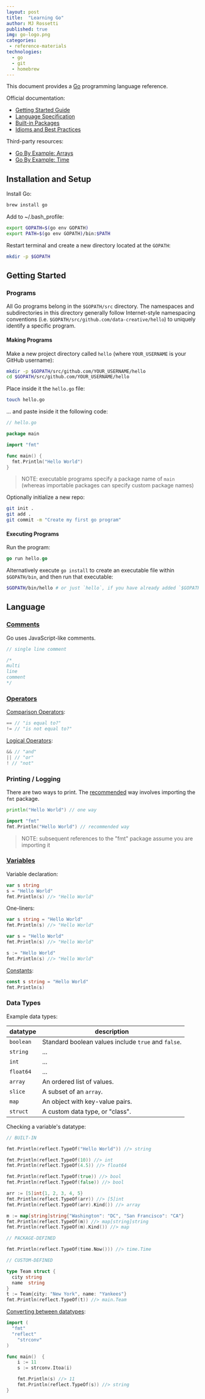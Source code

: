 ```yaml
---
layout: post
title:  "Learning Go"
author: MJ Rossetti
published: true
img: go-logo.png
categories:
 - reference-materials
technologies:
  - go
  - git
  - homebrew
---
```


This document provides a [Go](https://golang.org) programming language reference.

Official documentation:

  + [Getting Started Guide](https://golang.org/doc/code.html)
  + [Language Specification](https://golang.org/ref/spec)
  + [Built-in Packages](https://golang.org/pkg/)
  + [Idioms and Best Practices](https://golang.org/doc/effective_go.html)

Third-party resources:

  + [Go By Example: Arrays](https://gobyexample.com/arrays)
  + [Go By Example: Time](https://gobyexample.com/time)

## Installation and Setup

Install Go:

```sh
brew install go
```

Add to ~/.bash_profile:

```sh
export GOPATH=$(go env GOPATH)
export PATH=$(go env GOPATH)/bin:$PATH
```

Restart terminal and create a new directory located at the `GOPATH`:

```sh
mkdir -p $GOPATH
```

## Getting Started

### Programs

All Go programs belong in the `$GOPATH/src` directory. The namespaces and subdirectories in this directory generally follow Internet-style namespacing conventions (i.e. `$GOPATH/src/github.com/data-creative/hello`) to uniquely identify a specific program.

#### Making Programs

Make a new project directory called `hello` (where `YOUR_USERNAME` is your GitHub username):

```sh
mkdir -p $GOPATH/src/github.com/YOUR_USERNAME/hello
cd $GOPATH/src/github.com/YOUR_USERNAME/hello
```

Place inside it the `hello.go` file:

```sh
touch hello.go
```

... and paste inside it the following code:

```go
// hello.go

package main

import "fmt"

func main() {
  fmt.Println("Hello World")
}
```

> NOTE: executable programs specify a package name of `main` (whereas importable packages can specify custom package names)

Optionally initialize a new repo:

```sh
git init .
git add .
git commit -m "Create my first go program"
```

#### Executing Programs

Run the program:

```go
go run hello.go
```

Alternatively execute `go install` to create an executable file within `$GOPATH/bin`, and then run that executable:

```sh
$GOPATH/bin/hello # or just `hello`, if you have already added `$GOPATH/bin` to your `$PATH`
```


## Language

### [Comments](https://golang.org/ref/spec#Comments)

Go uses JavaScript-like comments.

```go
// single line comment

/*
multi
line
comment
*/
```

### [Operators](https://golang.org/ref/spec#Operators)

[Comparison Operators](https://golang.org/ref/spec#Comparison_operators):

```go
== // "is equal to?"
!= // "is not equal to?"
```

[Logical Operators](https://golang.org/ref/spec#Logical_operators):

```go
&& // "and"
|| // "or"
! // "not"
```

### Printing / Logging

There are two ways to print. The [recommended](https://stackoverflow.com/a/14680544/670433) way involves importing the `fmt` package.

```go
println("Hello World") // one way

import "fmt"
fmt.Println("Hello World") // recommended way
```

> NOTE: subsequent references to the "fmt" package assume you are importing it


### [Variables](https://golang.org/ref/spec#Variable_declarations)

Variable declaration:

```go
var s string
s = "Hello World"
fmt.Println(s) //> "Hello World"
```

One-liners:

```go
var s string = "Hello World"
fmt.Println(s) //> "Hello World"
```

```go
var s = "Hello World"
fmt.Println(s) //> "Hello World"
```

```go
s := "Hello World"
fmt.Println(s) //> "Hello World"
```

[Constants](https://golang.org/ref/spec#Constant_expressions):

```go
const s string = "Hello World"
fmt.Println(s)
```

### Data Types

Example data types:

datatype | description
--- | ---
`boolean` | Standard boolean values include `true` and `false`.
`string` | ...
`int` | ...
`float64` | ...
`array` | An ordered list of values.
`slice` | A subset of an `array`.
`map` | An object with key-value pairs.
`struct` | A custom data type, or "class".

Checking a variable's datatype:

```go
// BUILT-IN

fmt.Println(reflect.TypeOf("Hello World")) //> string

fmt.Println(reflect.TypeOf(10)) //> int
fmt.Println(reflect.TypeOf(4.5)) //> float64

fmt.Println(reflect.TypeOf(true)) //> bool
fmt.Println(reflect.TypeOf(false)) //> bool

arr := [5]int{1, 2, 3, 4, 5}
fmt.Println(reflect.TypeOf(arr)) //> [5]int
fmt.Println(reflect.TypeOf(arr).Kind()) //> array

m := map[string]string{"Washington": "DC", "San Francisco": "CA"}
fmt.Println(reflect.TypeOf(m)) //> map[string]string
fmt.Println(reflect.TypeOf(m).Kind()) //> map

// PACKAGE-DEFINED

fmt.Println(reflect.TypeOf(time.Now())) //> time.Time

// CUSTOM-DEFINED

type Team struct {
  city string
  name  string
}
t := Team{city: "New York", name: "Yankees"}
fmt.Println(reflect.TypeOf(t)) //> main.Team
```

[Converting between datatypes](https://golang.org/ref/spec#Conversions):

```go
import (
  "fmt"
  "reflect"
	"strconv"
)

func main()  {
	i := 11
	s := strconv.Itoa(i)

	fmt.Println(s) //> 11
	fmt.Println(reflect.TypeOf(s)) //> string
}
```

